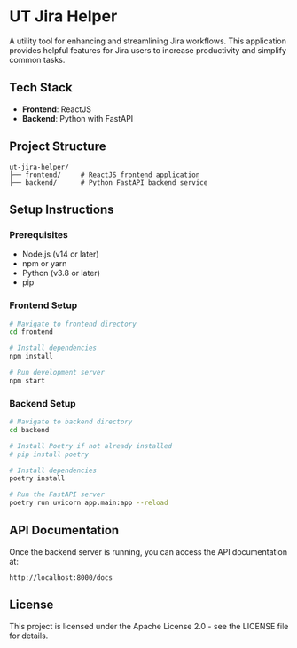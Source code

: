 # UT Jira Helper

A utility tool for enhancing and streamlining Jira workflows. This application provides helpful features for Jira users to increase productivity and simplify common tasks.

## Tech Stack

- **Frontend**: ReactJS
- **Backend**: Python with FastAPI

## Project Structure

```
ut-jira-helper/
├── frontend/     # ReactJS frontend application
├── backend/      # Python FastAPI backend service
```

## Setup Instructions

### Prerequisites

- Node.js (v14 or later)
- npm or yarn
- Python (v3.8 or later)
- pip

### Frontend Setup

```bash
# Navigate to frontend directory
cd frontend

# Install dependencies
npm install

# Run development server
npm start
```

### Backend Setup

```bash
# Navigate to backend directory
cd backend

# Install Poetry if not already installed
# pip install poetry

# Install dependencies
poetry install

# Run the FastAPI server
poetry run uvicorn app.main:app --reload
```

## API Documentation

Once the backend server is running, you can access the API documentation at:

```
http://localhost:8000/docs
```

## License

This project is licensed under the Apache License 2.0 - see the LICENSE file for details.

